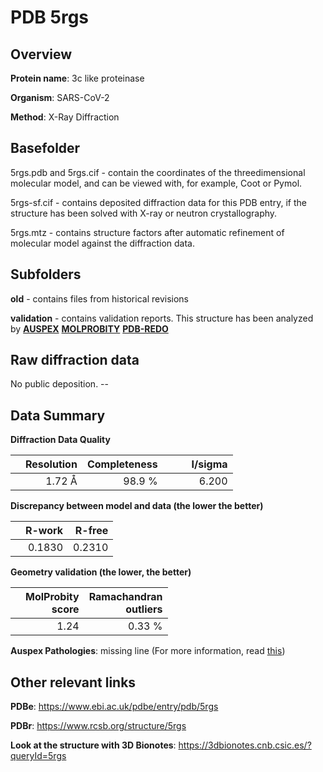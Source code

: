 # PDB 5rgs

## Overview

**Protein name**: 3c like proteinase

**Organism**: SARS-CoV-2

**Method**: X-Ray Diffraction

## Basefolder

5rgs.pdb and 5rgs.cif - contain the coordinates of the threedimensional molecular model, and can be viewed with, for example, Coot or Pymol.

5rgs-sf.cif - contains deposited diffraction data for this PDB entry, if the structure has been solved with X-ray or neutron crystallography.

5rgs.mtz - contains structure factors after automatic refinement of molecular model against the diffraction data.

## Subfolders



**old** - contains files from historical revisions

**validation** - contains validation reports. This structure has been analyzed by [**AUSPEX**](https://github.com/thorn-lab/coronavirus_structural_task_force/tree/master/pdb/3c_like_proteinase/SARS-CoV-2/5rgs/validation/auspex)  [**MOLPROBITY**](https://github.com/thorn-lab/coronavirus_structural_task_force/tree/master/pdb/3c_like_proteinase/SARS-CoV-2/5rgs/validation/molprobity) [**PDB-REDO**](https://github.com/thorn-lab/coronavirus_structural_task_force/blob/master/pdb/3c_like_proteinase/SARS-CoV-2/5rgs/validation/Xtriage_output.log) 

## Raw diffraction data

No public deposition. --<br> 

## Data Summary
**Diffraction Data Quality**

|   | Resolution | Completeness| I/sigma |
|---|-------------:|----------------:|--------------:|
|   |1.72 Å|98.9  %|<img width=50/>6.200|

**Discrepancy between model and data (the lower the better)**

|   | **R-work**| **R-free**   
|---|-------------:|----------------:|           
||  0.1830|  0.2310|

**Geometry validation (the lower, the better)**

|   |**MolProbity<br>score**| **Ramachandran<br>outliers** 
|---|-------------:|----------------:|
||  1.24|  0.33 %|

**Auspex Pathologies**: missing line (For more information, read [this](https://github.com/thorn-lab/coronavirus_structural_task_force/blob/master/pdb/3c_like_proteinase/SARS-CoV-2/5rgs/validation/auspex/5rgs_auspex_comments.txt))

 



## Other relevant links 
**PDBe**:  https://www.ebi.ac.uk/pdbe/entry/pdb/5rgs
 
**PDBr**: https://www.rcsb.org/structure/5rgs 

**Look at the structure with 3D Bionotes**: https://3dbionotes.cnb.csic.es/?queryId=5rgs

